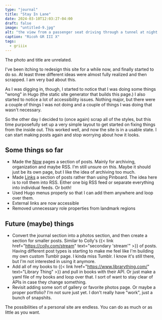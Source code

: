 ```yaml
---
type: "journal"
title: "Stay In Lane"
date: 2024-03-10T12:03:27-04:00
draft: false
image: "untitled-9.jpg"
alt: "the view from a passenger seat driving through a tunnel at night. there are repeating signs that read 'stay in lane'"
caption: "Ricoh GR III X"
tags:
  - griiix
---
```


The photo and title are unrelated.

I've been itching to redesign this site for a while now, and finally started to do so. At least three different ideas were almost fully realized and then scrapped. I am very bad about this.

As I was digging in, though, I started to notice that I was doing some things "wrong" in Hugo (the static site generator that builds this page.) I also started to notice a lot of accessibility issues. Nothing major, but there were a couple of things I was not doing and a couple of things I was doing that wasn't necessary.

So the other day I decided to (once again) scrap all of the styles, but this time purposefully set up a very simple layout to get started on fixing things from the inside out. This worked well, and now the site is in a usable state. I can start making posts again and stop worrying about how it looks.

## Some things so far

- Made the [Now](/now) pages a section of posts. Mainly for archiving, organization and maybe RSS. I'm still unsure on this. Maybe it should just be its own page, but I like the idea of archiving too much.
- Made [Links](/links) a section of posts rather than using Pinboard. The idea here is to roll them into RSS. Either one big RSS feed or separate everything into individual feeds. Or both!
- Used Hugo menus properly so that I can add them anywhere and loop over them.
- External links are now accessible
- Removed unnecessary role properties from landmark regions

## Future (maybe) things

- Convert the journal section into a photos section, and then create a section for smaller posts. Similar to Colly's {{< link href="https://colly.com/stream" text="secondary 'stream'" >}} of posts. Having different post types is starting to make me feel like I'm building my own custom Tumblr page. I kinda miss Tumblr. I know it's still there, but I'm not interested in using it anymore.
- Add all of my books to {{< link href="https://www.librarything.com/" text="Library Thing" >}} and pull in books with their API. Or just make a yaml file of my books and loop over that. I sort of want to stay clear of APIs in case they change something.
- Revisit adding some sort of gallery or favorite photos page. Or maybe a proper portfolio? I'm not sure just yet. I don't really have "work", just a bunch of snapshits.

The possibilities of a personal site are endless. You can do as much or as little as you want.
